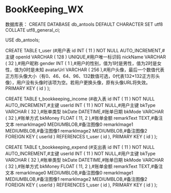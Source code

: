 # BookKeeping_WX
数据库表：
CREATE DATABASE db_antools DEFAULT CHARACTER SET utf8 COLLATE utf8_general_ci;

USE db_antools;

CREATE TABLE t_user (#用户表
 id INT ( 11 ) NOT NULL AUTO_INCREMENT,#主键
 openId VARCHAR ( 128 ) UNIQUE,#用户唯一标识码
 nickName VARCHAR ( 32 ),#用户昵称
 gender INT ( 1 ),#用户的性别，值为1时是男性，值为2时是女性，值为0时是未知
 avatarUrl VARCHAR ( 256 ),#用户头像，最后一个数值代表正方形头像大小（有0、46、64、96、132数值可选，0代表132*132正方形头像），用户没有头像时该项为空。若用户更换头像，原有头像URL将失效。
 PRIMARY KEY ( id )
);

CREATE TABLE t_bookkeeping_income (#收入表
 id INT ( 11 ) NOT NULL AUTO_INCREMENT,#主键
 userId INT ( 11 ) NOT NULL,#用户主键
 bkType VARCHAR ( 32 ),#账单类型
 bkDate DATETIME,#账单日期
 bkMode VARCHAR ( 32 ),#账单方式
 bkMoney FLOAT ( 11, 2 ),#账单金额
 remarkText TEXT,#备注文本
 remarkImage0 MEDIUMBLOB,#备注图像0
 remarkImage1 MEDIUMBLOB,#备注图像1
 remarkImage2 MEDIUMBLOB,#备注图像2
 FOREIGN KEY ( userId ) REFERENCES t_user ( id ),
 PRIMARY KEY ( id )
);

CREATE TABLE t_bookkeeping_expend (#支出表
 id INT ( 11 ) NOT NULL AUTO_INCREMENT,#主键
 userId INT ( 11 ) NOT NULL,#用户主键
 bkType VARCHAR ( 32 ),#账单类型
 bkDate DATETIME,#账单日期
 bkMode VARCHAR ( 32 ),#账单方式
 bkMoney FLOAT ( 11, 2 ),#账单金额
 remarkText TEXT,#备注文本
 remarkImage0 MEDIUMBLOB,#备注图像0
 remarkImage1 MEDIUMBLOB,#备注图像1
 remarkImage2 MEDIUMBLOB,#备注图像2
 FOREIGN KEY ( userId ) REFERENCES t_user ( id ),
 PRIMARY KEY ( id )
);
